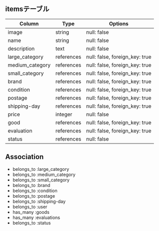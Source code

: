## itemsテーブル
|Column|Type|Options|
|------|----|-------|
|image|string|null: false|
|name|string|null: false|
|description|text|null: false|
|large_category|references|null: false, foreign_key: true|
|medium_category|references|null: false, foreign_key: true|
|small_category|references|null: false, foreign_key: true|
|brand|references|null: false, foreign_key: true|
|condition|references|null: false, foreign_key: true|
|postage|references|null: false, foreign_key: true|
|shipping-day|references|null: false, foreign_key: true|
|price|integer|null: false|
|good|references|null: false, foreign_key: true|
|evaluation|references|null: false, foreign_key: true|
|status|references|null: false|


## Association
- belongs_to :large_category
- belongs_to :medium_category
- belongs_to :small_category
- belongs_to :brand
- belongs_to :condition
- belongs_to :postage
- belongs_to :shipping-day
- belongs_to :user
- has_many :goods
- has_many :evaluations
- belongs_to :status








